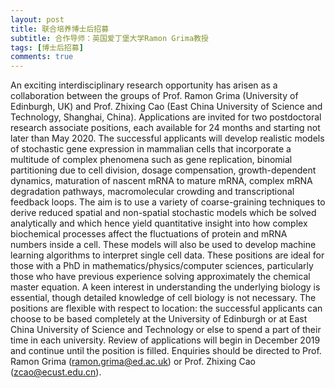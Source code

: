 ```yaml
---
layout: post
title: 联合培养博士后招募
subtitle: 合作导师：英国爱丁堡大学Ramon Grima教授
tags: [博士后招募]
comments: true
---
```


An exciting interdisciplinary research opportunity has arisen as a collaboration between the groups of Prof. Ramon Grima (University of Edinburgh, UK) and Prof. Zhixing Cao (East China University of Science and Technology, Shanghai, China).  Applications are invited for two postdoctoral research associate positions, each available for 24 months and starting not later than May 2020. The successful applicants will develop realistic models of stochastic gene expression in mammalian cells that incorporate a multitude of complex phenomena such as gene replication, binomial partitioning due to cell division, dosage compensation, growth-dependent dynamics, maturation of nascent mRNA to mature mRNA, complex mRNA degradation pathways, macromolecular crowding and transcriptional feedback loops. The aim is to use a variety of coarse-graining techniques to derive reduced spatial and non-spatial stochastic models which be solved analytically and which hence yield quantitative insight into how complex biochemical processes affect the fluctuations of protein and mRNA numbers inside a cell. These models will also be used to develop machine learning algorithms to interpret single cell data. These positions are ideal for those with a PhD in mathematics/physics/computer sciences, particularly those who have previous experience solving approximately the chemical master equation. A keen interest in understanding the underlying biology is essential, though detailed knowledge of cell biology is not necessary. The positions are flexible with respect to location: the successful applicants can choose to be based completely at the University of Edinburgh or at East China University of Science and Technology or else to spend a part of their time in each university. Review of applications will begin in December 2019 and continue until the position is filled. Enquiries should be directed to Prof. Ramon Grima (ramon.grima@ed.ac.uk) or Prof. Zhixing Cao (zcao@ecust.edu.cn).

